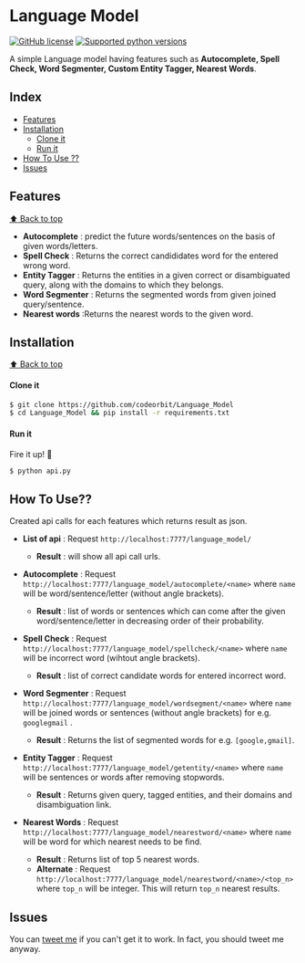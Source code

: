 # Language Model
[![GitHub license](https://img.shields.io/pypi/l/pyzipcode-cli.svg)](https://img.shields.io/pypi/l/pyzipcode-cli.svg) [![Supported python versions](https://img.shields.io/pypi/pyversions/Django.svg)]([![PyPI](https://img.shields.io/pypi/pyversions/Django.svg)]())

A simple Language model having features such as **Autocomplete, Spell Check, Word Segmenter, Custom Entity Tagger, Nearest Words**.

## Index
- [Features](#features) 
- [Installation](#installation)
    - [Clone it](#clone-it)
    - [Run it](#run-it)
- [How To Use ??](#how-to-use-??)
- [Issues](#issues)

## Features
[:arrow_up: Back to top](#index)

- **Autocomplete** : predict the future words/sentences on the basis of given words/letters.
- **Spell Check** : Returns the correct candididates word for the entered wrong word.
- **Entity Tagger** : Returns the entities in a given correct or disambiguated query, along with the domains to which they belongs.
- **Word Segmenter** : Returns the segmented words from given joined query/sentence.
- **Nearest words** :Returns the nearest words to the given word.

## Installation
[:arrow_up: Back to top](#index)

#### Clone it


```sh
$ git clone https://github.com/codeorbit/Language_Model
$ cd Language_Model && pip install -r requirements.txt
```

#### Run it

Fire it up! :volcano:
```sh
$ python api.py
```
## How To Use??

Created api calls for each features which returns result as json.
- **List of api** : Request `http://localhost:7777/language_model/` 
    - **Result** : will show all api call urls.

- **Autocomplete** : Request `http://localhost:7777/language_model/autocomplete/<name>` where `name` will be word/sentence/letter (without angle brackets).
    - **Result** : list of words or sentences which can come after the given word/sentence/letter in decreasing order of their probability.

- **Spell Check** : Request `http://localhost:7777/language_model/spellcheck/<name>` where `name` will be incorrect word (wihtout angle brackets).
    - **Result** : list of correct candidate words for entered incorrect word.

- **Word Segmenter** : Request `http://localhost:7777/language_model/wordsegment/<name>` where `name` will be joined words or sentences (without angle brackets) for e.g. `googlegmail` .
    - **Result** : Returns the list of segmented words for e.g. `[google,gmail]`.

- **Entity Tagger** : Request `http://localhost:7777/language_model/getentity/<name>` where `name` will be sentences or words after removing stopwords.
    - **Result** : Returns given query, tagged entities, and their domains and disambiguation link.

- **Nearest Words** : Request `http://localhost:7777/language_model/nearestword/<name>` where `name` will be word for which nearest needs to be find.
    - **Result** : Returns list of top 5 nearest words.
    - **Alternate** : Request `http://localhost:7777/language_model/nearestword/<name>/<top_n>` where `top_n` will be integer. This will return `top_n` nearest results.  


## Issues

You can [tweet me](https://twitter.com/decoding_life) if you can't get it to work. In fact, you should tweet me anyway.
